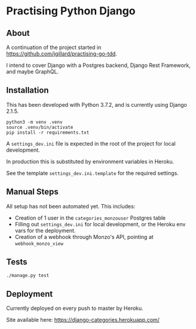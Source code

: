 # Practising Python Django

## About

A continuation of the project started in https://github.com/jgillard/practising-go-tdd.

I intend to cover Django with a Postgres backend, Django Rest Framework, and maybe GraphQL.

## Installation

This has been developed with Python 3.7.2, and is currently using Django 2.1.5.

```
python3 -m venv .venv
source .venv/bin/activate
pip install -r requirements.txt
```

A `settings_dev.ini` file is expected in the root of the project for local development.

In production this is substituted by environment variables in Heroku.

See the template `settings_dev.ini.template` for the required settings.

## Manual Steps
All setup has not been automated yet. This includes:

* Creation of 1 user in the `categories_monzouser` Postgres table
* Filling out `settings_dev.ini` for local development, or the Heroku env vars for the deployment.
* Creation of a webhook through Monzo's API, pointing at `webhook_monzo_view`

## Tests

`./manage.py test`


## Deployment

Currently deployed on every push to master by Heroku.

Site available here: https://django-categories.herokuapp.com/